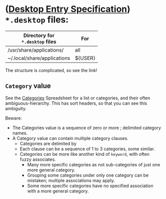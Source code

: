# ([Desktop Entry Specification](https://specifications.freedesktop.org/desktop-entry-spec/latest/index.html)) `*.desktop` files:

| Directory for<br/>`*.desktop` files | For     |
|-------------------------------------|---------|
| /usr/share/applications/            | all     | 
| ~/.local/share/applications         | ${USER} |

The structure is complicated, so see the link!

## `Category` value

See the [Categories](desktop-entry-categories.ods) Spreadsheet for a list or categories,
and their often ambiguous-hierarchy. This has sort headers, so that you can see this ambiguity.

Beware:
- The Categories value is a sequence of zero or more ; delimited category names.
- A Category value can contain multiple category clauses.
  - Categories are delimited by 
  - Each clause can be a sequence of 1 to 3 categories, some similar.
  - Categories can be more like another kind of `keyword`, with often fuzzy associates.
    - Many more specific categories as not sub-categories of just one more general category. 
    - Grouping some categories under only one category can be mistaken; multiple associations may apply. 
    - Some more specific categories have no specified association with a more general category.
